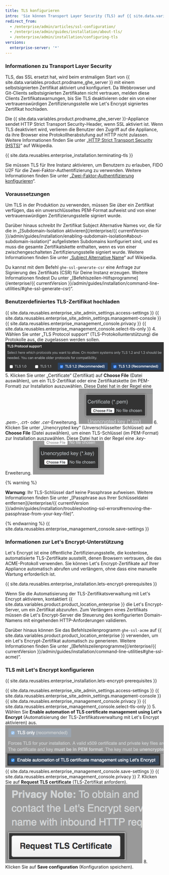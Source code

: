 ```yaml
---
title: TLS konfigurieren
intro: 'Sie können Transport Layer Security (TLS) auf {{ site.data.variables.product.product_location_enterprise }} konfigurieren, damit Sie ein von einer vertrauenswürdigen Zertifizierungsstelle signiertes Zertifikat verwenden können.'
redirect_from:
  - /enterprise/admin/articles/ssl-configuration/
  - /enterprise/admin/guides/installation/about-tls/
  - /enterprise/admin/installation/configuring-tls
versions:
  enterprise-server: '*'
---
```


### Informationen zu Transport Layer Security

TLS, das SSL ersetzt hat, wird beim erstmaligen Start von {{ site.data.variables.product.prodname_ghe_server }} mit einem selbstsignierten Zertifikat aktiviert und konfiguriert. Da Webbrowser und Git-Clients selbstsignierten Zertifikaten nicht vertrauen, melden diese Clients Zertifikatswarnungen, bis Sie TLS deaktivieren oder ein von einer vertrauenswürdigen Zertifizierungsstelle wie Let's Encrypt signiertes Zertifikat hochladen.

Die {{ site.data.variables.product.prodname_ghe_server }}-Appliance sendet HTTP Strict Transport Security-Header, wenn SSL aktiviert ist. Wenn TLS deaktiviert wird, verlieren die Benutzer den Zugriff auf die Appliance, da ihre Browser eine Protokollherabstufung auf HTTP nicht zulassen. Weitere Informationen finden Sie unter „[HTTP Strict Transport Security (HSTS)](https://de.wikipedia.org/wiki/HTTP_Strict_Transport_Security)“ auf Wikipedia.

{{ site.data.reusables.enterprise_installation.terminating-tls }}

Sie müssen TLS für Ihre Instanz aktivieren, um Benutzern zu erlauben, FIDO U2F für die Zwei-Faktor-Authentifizierung zu verwenden. Weitere Informationen finden Sie unter „[Zwei-Faktor-Authentifizierung konfigurieren](/articles/configuring-two-factor-authentication)“.

### Voraussetzungen

Um TLS in der Produktion zu verwenden, müssen Sie über ein Zertifikat verfügen, das ein unverschlüsseltes PEM-Format aufweist und von einer vertrauenswürdigen Zertifizierungsstelle signiert wurde.

Darüber hinaus schreibt Ihr Zertifikat Subject Alternative Names vor, die für die in „[Subdomain-Isolation aktivieren](/enterprise/{{ currentVersion }}/admin/guides/installation/enabling-subdomain-isolation#about-subdomain-isolation)“ aufgelisteten Subdomains konfiguriert sind, und es muss die gesamte Zertifikatskette enthalten, wenn es von einer zwischengeschalteten Zertifizierungsstelle signiert wurde. Weitere Informationen finden Sie unter „[Subject Alternative Name](http://en.wikipedia.org/wiki/SubjectAltName)“ auf Wikipedia.

Du kannst mit dem Befehl `ghe-ssl-generate-csr` eine Anfrage zur Signierung des Zertifikats (CSR) für Deine Instanz erzeugen. Weitere Informationen findest Du unter „[Befehlszeilen-Hilfsprogramme](/enterprise/{{ currentVersion }}/admin/guides/installation/command-line-utilities/#ghe-ssl-generate-csr)“.

### Benutzerdefiniertes TLS-Zertifikat hochladen

{{ site.data.reusables.enterprise_site_admin_settings.access-settings }}
{{ site.data.reusables.enterprise_site_admin_settings.management-console }}
{{ site.data.reusables.enterprise_management_console.privacy }}
{{ site.data.reusables.enterprise_management_console.select-tls-only }}
4. Wählen Sie unter „TLS Protocol support“ (TLS-Protokollunterstützung) die Protokolle aus, die zugelassen werden sollen. ![Optionsfelder mit Optionen zur Auswahl von TLS-Protokollen](/assets/images/enterprise/management-console/tls-protocol-support.png)
5. Klicken Sie unter „Certificate“ (Zertifikat) auf **Choose File** (Datei auswählen), um ein TLS-Zertifikat oder eine Zertifikatskette (im PEM-Format) zur Installation auszuwählen. Diese Datei hat in der Regel eine *.pem*-, *.crt*- oder *.cer*-Erweiterung. ![Schaltfläche zum Suchen der TLS-Zertifikatsdatei](/assets/images/enterprise/management-console/install-tls-certificate.png)
6. Klicken Sie unter „Unencrypted key“ (Unverschlüsselter Schlüssel) auf **Choose File** (Datei auswählen), um einen TLS-Schlüssel (im PEM-Format) zur Installation auszuwählen. Diese Datei hat in der Regel eine *.key*-Erweiterung. ![Schaltfläche zum Suchen der TLS-Schlüsseldatei](/assets/images/enterprise/management-console/install-tls-key.png)

  {% warning %}

  **Warnung**: Ihr TLS-Schlüssel darf keine Passphrase aufweisen. Weitere Informationen finden Sie unter „[Passphrase aus Ihrer Schlüsseldatei entfernen](/enterprise/{{ currentVersion }}/admin/guides/installation/troubleshooting-ssl-errors#removing-the-passphrase-from-your-key-file)“.

  {% endwarning %}
{{ site.data.reusables.enterprise_management_console.save-settings }}

### Informationen zur Let's Encrypt-Unterstützung

Let's Encrypt ist eine öffentliche Zertifizierungsstelle, die kostenlose, automatisierte TLS-Zertifikate ausstellt, denen Browsern vertrauen, die das ACME-Protokoll verwenden. Sie können Let's Encrypt-Zertifikate auf Ihrer Appliance automatisch abrufen und verlängern, ohne dass eine manuelle Wartung erforderlich ist.

{{ site.data.reusables.enterprise_installation.lets-encrypt-prerequisites }}

Wenn Sie die Automatisierung der TLS-Zertifikatsverwaltung mit Let's Encrypt aktivieren, kontaktiert {{ site.data.variables.product.product_location_enterprise }} die Let's Encrypt-Server, um ein Zertifikat abzurufen. Zum Verlängern eines Zertifikats müssen die Let's Encrypt-Server die Steuerung des konfigurierten Domain-Namens mit eingehenden HTTP-Anforderungen validieren.

Darüber hinaus können Sie das Befehlszeilenprogramm `ghe-ssl-acme` auf {{ site.data.variables.product.product_location_enterprise }} verwenden, um ein Let's Encrypt-Zertifikat automatisch zu generieren. Weitere Informationen finden Sie unter „[Befehlszeilenprogramme](/enterprise/{{ currentVersion }}/admin/guides/installation/command-line-utilities#ghe-ssl-acme)“.

### TLS mit Let's Encrypt konfigurieren

{{ site.data.reusables.enterprise_installation.lets-encrypt-prerequisites }}

{{ site.data.reusables.enterprise_site_admin_settings.access-settings }}
{{ site.data.reusables.enterprise_site_admin_settings.management-console }}
{{ site.data.reusables.enterprise_management_console.privacy }}
{{ site.data.reusables.enterprise_management_console.select-tls-only }}
5. Wählen Sie **Enable automation of TLS certificate management using Let's Encrypt** (Automatisierung der TLS-Zertifikatsverwaltung mit Let's Encrypt aktivieren) aus. ![Kontrollkästchen zum Aktivieren von Let's Encrypt](/assets/images/enterprise/management-console/lets-encrypt-checkbox.png)
{{ site.data.reusables.enterprise_management_console.save-settings }}
{{ site.data.reusables.enterprise_management_console.privacy }}
7. Klicken Sie auf **Request TLS certificate** (TLS-Zertifikat anfordern). ![Schaltfläche „Request TLS certificate“ (TLS-Zertifikat anfordern)](/assets/images/enterprise/management-console/request-tls-button.png)
8. Klicken Sie auf **Save configuration** (Konfiguration speichern).
